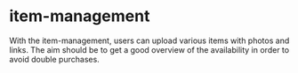 # item-management
With the item-management, users can upload various items with photos and links. The aim should be to get a good overview of the availability in order to avoid double purchases.
